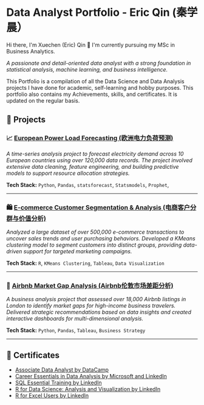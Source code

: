 # Data Analyst Portfolio - Eric Qin (秦学晨）
Hi there, I'm Xuechen (Eric) Qin 👋 I'm currently pursuing my MSc in Business Analytics. 

*A passionate and detail-oriented data analyst with a strong foundation in statistical analysis, machine learning, and business intelligence.* 

This Portfolio is a compilation of all the Data Science and Data Analysis projects I have done for academic, self-learning and hobby purposes. This portfolio also contains my Achievements, skills, and certificates. It is updated on the regular basis.

## 🚀 Projects

### 📈 [European Power Load Forecasting (欧洲电力负荷预测)](https://github.com/ericxq27/Data-Analyst-Portfolio)
*A time-series analysis project to forecast electricity demand across 10 European countries using over 120,000 data records. The project involved extensive data cleaning, feature engineering, and building predictive models to support resource allocation strategies.*

**Tech Stack:** `Python`, `Pandas`, `statsforecast`, `Statsmodels`, `Prophet`, 

---

### 🛍️ [E-commerce Customer Segmentation & Analysis (电商客户分群与价值分析)](https://github.com/ericxq27/Data-Analyst-Portfolio)
*Analyzed a large dataset of over 500,000 e-commerce transactions to uncover sales trends and user purchasing behaviors. Developed a KMeans clustering model to segment customers into distinct groups, providing data-driven support for targeted marketing campaigns.*

**Tech Stack:** `R`, `KMeans Clustering`, `Tableau`, `Data Visualization`

---

### 🏨 [Airbnb Market Gap Analysis (Airbnb伦敦市场差距分析)](https://github.com/ericxq27/Data-Analyst-Portfolio)
*A business analysis project that assessed over 18,000 Airbnb listings in London to identify market gaps for high-income business travelers. Delivered strategic recommendations based on data insights and created interactive dashboards for multi-dimensional analysis.*

**Tech Stack:** `Python`, `Pandas`, `Tableau`, `Business Strategy`

---

## 📄 Certificates
- [Associate Data Analyst by DataCamp](https://github.com/ericxq27/Data-Analyst-Portfolio/blob/main/Certificates/ASSOCIATE%20DATA%20ANALYST.pdf)
- [Career Essentials in Data Analysis by Microsoft and LinkedIn](https://github.com/ericxq27/Data-Analyst-Portfolio/blob/main/Certificates/CertificateOfCompletion_Career%20Essentials%20in%20Data%20Analysis%20by%20Microsoft%20and%20LinkedIn.pdf)
- [SQL Essential Training by LinkedIn](https://github.com/ericxq27/Data-Analyst-Portfolio/blob/main/Certificates/CertificateOfCompletion_SQL%20Essential%20Training.pdf)
- [R for Data Science: Analysis and Visualization by LinkedIn](https://github.com/ericxq27/Data-Analyst-Portfolio/blob/main/Certificates/CertificateOfCompletion_R%20for%20Data%20Science%20Analysis%20and%20Visualization.pdf)
- [R for Excel Users by LinkedIn](https://github.com/ericxq27/Data-Analyst-Portfolio/blob/main/Certificates/CertificateOfCompletion_R%20for%20Excel%20Users.pdf)
